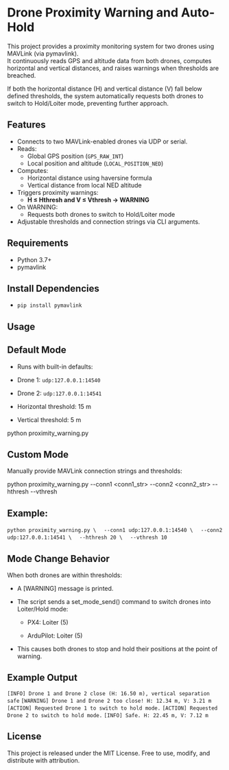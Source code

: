 # Drone Proximity Warning and Auto-Hold

This project provides a proximity monitoring system for two drones using MAVLink (via pymavlink).  
It continuously reads GPS and altitude data from both drones, computes horizontal and vertical distances, and raises warnings when thresholds are breached.

If both the horizontal distance (H) and vertical distance (V) fall below defined thresholds, the system automatically requests both drones to switch to Hold/Loiter mode, preventing further approach.

## Features

- Connects to two MAVLink-enabled drones via UDP or serial.
- Reads:
  - Global GPS position (`GPS_RAW_INT`)
  - Local position and altitude (`LOCAL_POSITION_NED`)
- Computes:
  - Horizontal distance using haversine formula
  - Vertical distance from local NED altitude
- Triggers proximity warnings:
  - **H ≤ Hthresh and V ≤ Vthresh → WARNING**
- On WARNING:
  - Requests both drones to switch to Hold/Loiter mode
- Adjustable thresholds and connection strings via CLI arguments.

## Requirements

- Python 3.7+
- pymavlink

## Install Dependencies

- `pip install pymavlink`


## Usage

## Default Mode

- Runs with built-in defaults:

- Drone 1: `udp:127.0.0.1:14540`

- Drone 2: `udp:127.0.0.1:14541`

- Horizontal threshold: 15 m

- Vertical threshold: 5 m

python proximity_warning.py

## Custom Mode

Manually provide MAVLink connection strings and thresholds:

python proximity_warning.py --conn1 <conn1_str> --conn2 <conn2_str> --hthresh <meters> --vthresh <meters>

## Example:

`python proximity_warning.py \`
`  --conn1 udp:127.0.0.1:14540 \`
`  --conn2 udp:127.0.0.1:14541 \`
`  --hthresh 20 \`
`  --vthresh 10`

## Mode Change Behavior

When both drones are within thresholds:

- A [WARNING] message is printed.

- The script sends a set_mode_send() command to switch drones into Loiter/Hold mode:

  - PX4: Loiter (5)

  - ArduPilot: Loiter (5)

- This causes both drones to stop and hold their positions at the point of warning.

## Example Output
`[INFO] Drone 1 and Drone 2 close (H: 16.50 m), vertical separation safe`
`[WARNING] Drone 1 and Drone 2 too close! H: 12.34 m, V: 3.21 m`
`[ACTION] Requested Drone 1 to switch to hold mode.`
`[ACTION] Requested Drone 2 to switch to hold mode.`
`[INFO] Safe. H: 22.45 m, V: 7.12 m`

## License

This project is released under the MIT License. Free to use, modify, and distribute with attribution.